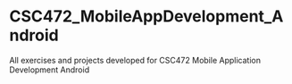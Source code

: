 # CSC472_MobileAppDevelopment_Android
All exercises and projects developed for CSC472 Mobile Application Development Android
